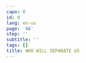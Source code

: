 ```yaml
---
capo: 0
id: 0
lang: en-us
page: '46'
step: ''
subtitle: ''
tags: []
title: WHO WILL SEPARATE US
---
```

